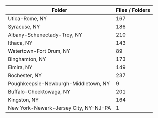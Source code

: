 | Folder                                |   Files / Folders |
|---------------------------------------|-------------------|
| Utica-Rome, NY                        |               167 |
| Syracuse, NY                          |               186 |
| Albany-Schenectady-Troy, NY           |               210 |
| Ithaca, NY                            |               143 |
| Watertown-Fort Drum, NY               |                89 |
| Binghamton, NY                        |               173 |
| Elmira, NY                            |               149 |
| Rochester, NY                         |               237 |
| Poughkeepsie-Newburgh-Middletown, NY  |                 9 |
| Buffalo-Cheektowaga, NY               |               201 |
| Kingston, NY                          |               164 |
| New York-Newark-Jersey City, NY-NJ-PA |                 1 |